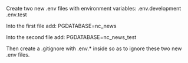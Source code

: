 Create two new .env files with environment variables:
.env.development
.env.test

Into the first file add:
PGDATABASE=nc_news

Into the second file add:
PGDATABASE=nc_news_test

Then create a .gitignore with .env.* inside so as to ignore these two new .env files.


